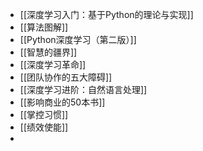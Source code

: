 - [[深度学习入门：基于Python的理论与实现]]
- [[算法图解]]
- [[Python深度学习（第二版）]]
- [[智慧的疆界]]
- [[深度学习革命]]
- [[团队协作的五大障碍]]
- [[深度学习进阶：自然语言处理]]
- [[影响商业的50本书]]
- [[掌控习惯]]
- [[绩效使能]]
-